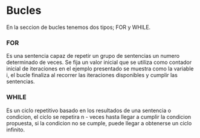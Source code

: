 # Bucles
En la seccion de bucles tenemos dos tipos; FOR y WHILE.
### **FOR** 
Es una sentencia capaz de repetir un grupo de sentencias un numero determinado de veces. Se fija un valor inicial que se utiliza como contador inicial de iteraciones en el ejemplo presentado se muestra como la variable i, el bucle finaliza al recorrer las iteraciones disponibles y cumplir las sentencias.

### **WHILE**
Es un ciclo repetitivo basado en los resultados de una sentencia o condicion, el ciclo se repetira n - veces hasta llegar a cumplir la condicion propuesta, si la condicion no se cumple, puede llegar a obtenerse un ciclo infinito.